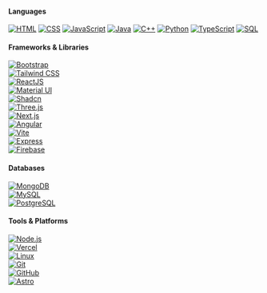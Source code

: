 #### Languages
[![HTML](https://img.shields.io/badge/-HTML-000?&logo=html5)](https://developer.mozilla.org/en-US/docs/Web/HTML)  [![CSS](https://img.shields.io/badge/-CSS-000?&logo=css3)](https://developer.mozilla.org/en-US/docs/Web/CSS)  [![JavaScript](https://img.shields.io/badge/-JavaScript-000?&logo=javascript)](https://developer.mozilla.org/en-US/docs/Web/JavaScript)  [![Java](https://img.shields.io/badge/-Java-000?&logo=java)](https://www.oracle.com/java)  [![C++](https://img.shields.io/badge/-C++-000?&logo=c%2b%2b&logoColor=00599C)](https://isocpp.org)  [![Python](https://img.shields.io/badge/-Python-000?&logo=python)](https://www.python.org)  [![TypeScript](https://img.shields.io/badge/-TypeScript-000?&logo=typescript)](https://www.typescriptlang.org)  [![SQL](https://img.shields.io/badge/-SQL-000?&logo=postgresql)](https://en.wikipedia.org/wiki/SQL)

#### Frameworks & Libraries
[![Bootstrap](https://img.shields.io/badge/-Bootstrap-000?&logo=bootstrap)](https://getbootstrap.com)  
[![Tailwind CSS](https://img.shields.io/badge/-Tailwind_CSS-000?&logo=tailwindcss)](https://tailwindcss.com)  
[![ReactJS](https://img.shields.io/badge/-ReactJS-000?&logo=react)](https://reactjs.org)  
[![Material UI](https://img.shields.io/badge/-Material_UI-000?&logo=mui)](https://mui.com)  
[![Shadcn](https://img.shields.io/badge/-Shadcn-000)](https://ui.shadcn.com)  
[![Three.js](https://img.shields.io/badge/-Three.js-000?&logo=three.js)](https://threejs.org)  
[![Next.js](https://img.shields.io/badge/-Next.js-000?&logo=next.js)](https://nextjs.org)  
[![Angular](https://img.shields.io/badge/-Angular-000?&logo=angular)](https://angular.io)  
[![Vite](https://img.shields.io/badge/-Vite-000?&logo=vite)](https://vitejs.dev)  
[![Express](https://img.shields.io/badge/-Express-000?&logo=express)](https://expressjs.com)  
[![Firebase](https://img.shields.io/badge/-Firebase-000?&logo=firebase)](https://firebase.google.com)

#### Databases
[![MongoDB](https://img.shields.io/badge/-MongoDB-000?&logo=mongodb)](https://www.mongodb.com)  
[![MySQL](https://img.shields.io/badge/-MySQL-000?&logo=mysql)](https://www.mysql.com)  
[![PostgreSQL](https://img.shields.io/badge/-PostgreSQL-000?&logo=postgresql)](https://www.postgresql.org)

#### Tools & Platforms
[![Node.js](https://img.shields.io/badge/-Node.js-000?&logo=node.js)](https://nodejs.org)  
[![Vercel](https://img.shields.io/badge/-Vercel-000?&logo=vercel)](https://vercel.com)  
[![Linux](https://img.shields.io/badge/-Linux-000?&logo=linux)](https://www.linux.org)  
[![Git](https://img.shields.io/badge/-Git-000?&logo=git)](https://git-scm.com)  
[![GitHub](https://img.shields.io/badge/-GitHub-000?&logo=github)](https://github.com)  
[![Astro](https://img.shields.io/badge/-Astro-000?&logo=astro)](https://astro.build)
